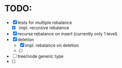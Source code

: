 # TODO:

- [x] tests for multiple rebalance
    -  [x] impl. recursive rebalance
- [x] recurse rebalance on insert (currently only 1 level)
- [x] deletion
    - [x] impl. rebalance on deletion
    - [ ] 
- [ ] tree/node generic type
- [ ] 